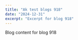 ```yaml
---
title: "Ak test blogs 918"
date: "2024-12-31"
excerpt: "Excerpt for blog 918"
---
```


Blog content for blog 918